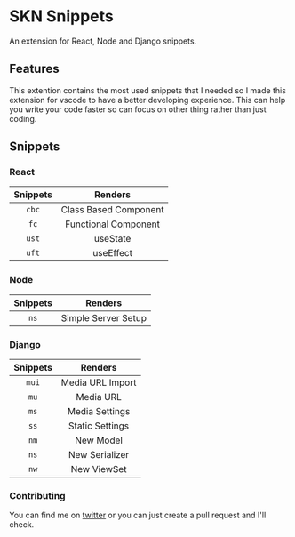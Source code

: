 # SKN Snippets
An extension for React, Node and Django snippets.

## Features
This extention contains the most used snippets that I needed so I made this extension for vscode to have a better developing experience. This can help you write your code faster so can focus on other thing rather than just coding.

## Snippets
### React
|Snippets|Renders|
|:-:|:-:|
|`cbc`|Class Based Component|
|`fc`|Functional Component|
|`ust`|useState|
|`uft`|useEffect|

### Node
|Snippets|Renders|
|:-:|:-:|
|`ns`|Simple Server Setup|

### Django
|Snippets|Renders|
|:-:|:-:|
|`mui`|Media URL Import|
|`mu`|Media URL|
|`ms`|Media Settings|
|`ss`|Static Settings|
|`nm`|New Model|
|`ns`|New Serializer|
|`nw`|New ViewSet|

### Contributing
You can find me on [twitter](https://twitter.com/shywn_mrk) or you can just create a pull request and I'll check.

